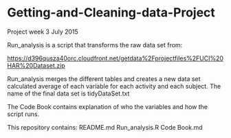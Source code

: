 # Getting-and-Cleaning-data-Project
Project week 3
July 2015

Run_analysis is a script that transforms the raw data set from:

https://d396qusza40orc.cloudfront.net/getdata%2Fprojectfiles%2FUCI%20HAR%20Dataset.zip 

Run_analysis merges the different tables and creates a new data set 
calculated average of each variable for each activity and each subject. 
The name of the final data set is tidyDataSet.txt

The Code Book contains explanation of who the variables and how the script runs.

This repository contains:
README.md
Run_analysis.R
Code Book.md

